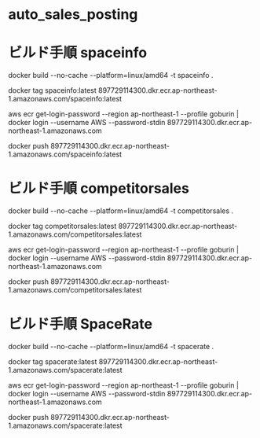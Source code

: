 # auto_sales_posting

# ビルド手順 spaceinfo

docker build --no-cache --platform=linux/amd64 -t spaceinfo .

docker tag spaceinfo:latest 897729114300.dkr.ecr.ap-northeast-1.amazonaws.com/spaceinfo:latest

aws ecr get-login-password --region ap-northeast-1 --profile goburin | docker login --username AWS --password-stdin 897729114300.dkr.ecr.ap-northeast-1.amazonaws.com

docker push 897729114300.dkr.ecr.ap-northeast-1.amazonaws.com/spaceinfo:latest

# ビルド手順 competitorsales

docker build --no-cache --platform=linux/amd64 -t competitorsales .

docker tag competitorsales:latest 897729114300.dkr.ecr.ap-northeast-1.amazonaws.com/competitorsales:latest

aws ecr get-login-password --region ap-northeast-1 --profile goburin | docker login --username AWS --password-stdin 897729114300.dkr.ecr.ap-northeast-1.amazonaws.com

docker push 897729114300.dkr.ecr.ap-northeast-1.amazonaws.com/competitorsales:latest

# ビルド手順 SpaceRate

docker build --no-cache --platform=linux/amd64 -t spacerate .

docker tag spacerate:latest 897729114300.dkr.ecr.ap-northeast-1.amazonaws.com/spacerate:latest

aws ecr get-login-password --region ap-northeast-1 --profile goburin | docker login --username AWS --password-stdin 897729114300.dkr.ecr.ap-northeast-1.amazonaws.com

docker push 897729114300.dkr.ecr.ap-northeast-1.amazonaws.com/spacerate:latest